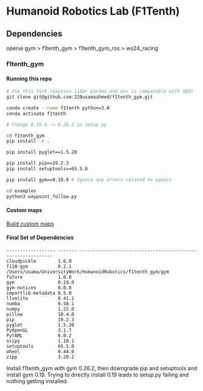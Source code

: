 # Humanoid Robotics Lab (F1Tenth)

## Dependencies
openai gym > f1tenth_gym > f1tenth_gym_ros > ws24_racing

### f1tenth_gym

#### Running this repo
```bash
# Use this fork (exposes lidar params and env is compatable with SB3)
git clone git@github.com:220usamaahmed/f1tenth_gym.git

conda create --name f1tenth python=3.8
conda activate f1tenth

# Change 0.19.0 -> 0.26.2 in setup.py

cd f1tenth_gym
pip install -e .

pip install pyglet==1.5.20

pip install pip==19.2.3
pip install setuptools==65.5.0

pip install gym==0.19.0 # Ignore any errors related to opencv

cd examples
python3 waypoint_follow.py
```

#### Custom maps
[Build custom maps](https://f1tenth-gym.readthedocs.io/en/latest/customized_usage.html)

#### Final Set of Dependencies
```
------------------ ------- ------------------------------------------------------------
cloudpickle        1.6.0
f110-gym           0.2.1   /Users/usama/UniversityWork/HumanoidRobotics/f1tenth_gym/gym
future             1.0.0
gym                0.19.0
gym-notices        0.0.8
importlib-metadata 8.5.0
llvmlite           0.41.1
numba              0.58.1
numpy              1.22.0
pillow             10.4.0
pip                19.2.3
pyglet             1.5.20
PyOpenGL           3.1.7
PyYAML             6.0.2
scipy              1.10.1
setuptools         65.5.0
wheel              0.44.0
zipp               3.20.2
```

Install f1tenth_gym with gym 0.26.2, then downgrade pip and setuptools and install gym 0.19.
Trying to directly install 0.19 leads to setup.py failing and nothing getting installed.

